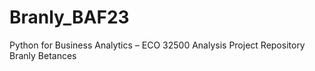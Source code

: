 # Branly_BAF23
Python for Business Analytics – ECO 32500
Analysis Project Repository 
Branly Betances